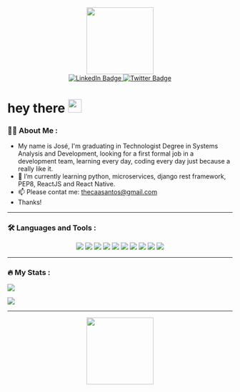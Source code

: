 <div id="header" align="center">
  <img src="https://media1.giphy.com/media/nUg011pWqiUReijzrH/giphy.gif?cid=ecf05e47koikii45a9ijf24hdoxf38iznqx6sgaxdm4xxyab&rid=giphy.gif&ct=g" width="150"/>
</div>
<div id="badges" align="center">
  <a href="#">
    <img src="https://img.shields.io/badge/LinkedIn-blue?style=for-the-badge&logo=linkedin&logoColor=white" alt="LinkedIn Badge"/>
  </a>
  <a href="#">
    <img src="https://img.shields.io/badge/Twitter-blue?style=for-the-badge&logo=twitter&logoColor=white" alt="Twitter Badge"/>
  </a>
  
</div>
<div align="center">
  <img src="https://komarev.com/ghpvc/?username=josesantosdev&style=flat-square&color=blue" alt=""/>
</div>

<h1>
  hey there
  <img src="https://media.giphy.com/media/hvRJCLFzcasrR4ia7z/giphy.gif" width="30px"/>
</h1>

### :man_technologist: About Me :

- My name is José, I'm graduating in Technologist Degree in Systems Analysis and Development, looking for a first formal job in a development team, learning every day, coding every day just because a really like it.
- 🌱 I’m currently learning python, microservices, django rest framework, PEP8, ReactJS and React Native.
- 📫 Please contat me: thecaasantos@gmail.com
- Thanks!

---

### :hammer_and_wrench: Languages and Tools :
<div align="center">
  <img src="https://img.shields.io/badge/Ubuntu-E95420?style=for-the-badge&logo=ubuntu&logoColor=white">
  <img src="https://img.shields.io/badge/Python-3776AB?style=for-the-badge&logo=python&logoColor=white">
  <img src="https://img.shields.io/badge/JavaScript-323330?style=for-the-badge&logo=javascript&logoColor=F7DF1E">
  <img src="https://img.shields.io/badge/MySQL-00000F?style=for-the-badge&logo=mysql&logoColor=white">
  <img src="https://img.shields.io/badge/Flask-000000?style=for-the-badge&logo=flask&logoColor=white">
  <img src="https://img.shields.io/badge/Django-092E20?style=for-the-badge&logo=django&logoColor=white">
  <img src="https://img.shields.io/badge/React_Native-20232A?style=for-the-badge&logo=react&logoColor=61DAFB">
  <img src="https://img.shields.io/badge/Visual_Studio_Code-0078D4?style=for-the-badge&logo=visual%20studio%20code&logoColor=white">
  <img src="https://img.shields.io/badge/Amazon_AWS-FF9900?style=for-the-badge&logo=amazonaws&logoColor=white">
  <img src="https://img.shields.io/badge/Brave-FF1B2D?style=for-the-badge&logo=Brave&logoColor=white">
</div>

---

### :fire: My Stats :

<div align="left">
  <a href="https://github.com/josesantosdev">
   
  <a href="https://git.io/streak-stats"><img src="https://streak-stats.demolab.com?user=josesantosdev&theme=onedark"/></a>

  <img src="https://github-readme-stats.vercel.app/api/top-langs/?username=josesantosdev&layout=compact&theme=dark&hide=HTML,CSS,Mako">
    
---

<div id="header" align="center">
  <img src="https://media2.giphy.com/media/jp1VngG6RaX7G0DXid/giphy.gif?cid=ecf05e47vrvlqsc8nb29e93s9x0gv94rmfhm68yiuvp7t0yz&rid=giphy.gif&ct=g" width="150"/>
